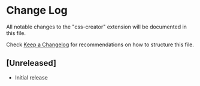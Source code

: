 # Change Log

All notable changes to the "css-creator" extension will be documented in this file.

Check [Keep a Changelog](http://keepachangelog.com/) for recommendations on how to structure this file.

## [Unreleased]

- Initial release